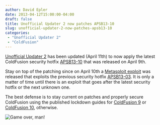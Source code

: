 ```yaml
---
author: David Epler
date: 2013-04-12T15:00:00-04:00
draft: false
title: Unofficial Updater 2 now patches APSB13-10
slug: unofficial-updater-2-now-patches-apsb13-10
categories:
 - "Unofficial Updater 2"
 - "ColdFusion"
---
```


[Unofficial Updater 2](https://www.uu-2.download) has been updated (April 11th) to now apply the latest ColdFusion security hotfix [APSB13-10](http://www.adobe.com/support/security/bulletins/apsb13-10.html) that was released on April 9th.
  
Stay on top of the patching since on April 10th a [Metasploit exploit](http://cxsecurity.com/issue/WLB-2013040074) was released that exploits the previous security hotfix [APSB13-03](http://www.adobe.com/support/security/bulletins/apsb13-03.html). It is only a matter of time until there is an exploit that goes after the latest security hotfix or the next unknown one.

<!--more-->

The best defense is to stay current on patches and properly secure ColdFusion using the published lockdown guides for [ColdFusion 9](http://wwwimages.adobe.com/www.adobe.com/content/dam/Adobe/en/products/coldfusion/pdfs/91025512-cf9-lockdownguide-wp-ue.pdf) or [ColdFusion 10](http://www.adobe.com/content/dam/Adobe/en/products/coldfusion/pdfs/cf10/cf10-lockdown-guide.pdf), otherwise.

![Game over, man!](/images/post/motivator-gameover.jpg)
 